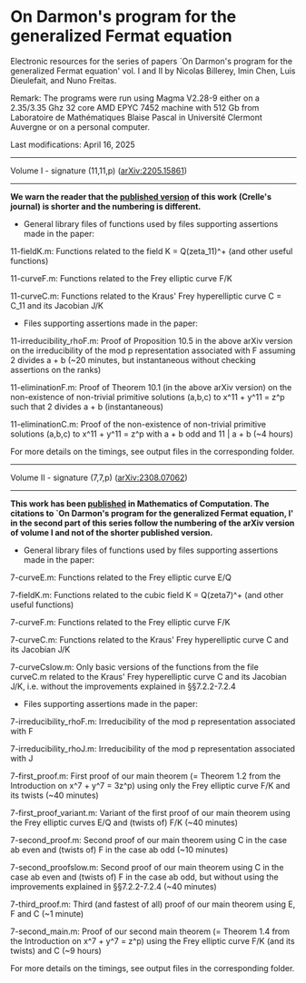 # On Darmon's program for the generalized Fermat equation
Electronic resources for the series of papers `On Darmon's program for the generalized Fermat equation' vol. I and II by Nicolas Billerey, Imin Chen, Luis Dieulefait, and Nuno Freitas.

Remark: The programs were run using Magma V2.28-9 either on a 2.35/3.35 Ghz 32 core AMD EPYC 7452 machine with 512 Gb from Laboratoire de Mathématiques Blaise Pascal in Université Clermont Auvergne or on a personal computer.

Last modifications: April 16, 2025

********************************
Volume I - signature (11,11,p) (<a href="https://arxiv.org/abs/2205.15861">arXiv:2205.15861</a>)
********************************

**We warn the reader that the <a href="https://doi.org/10.1515/crelle-2025-0014">published version</a> of this work (Crelle's journal) is shorter and the numbering is different.**

* General library files of functions used by files supporting assertions made in the paper:

11-fieldK.m: Functions related to the field K = Q(zeta_11)^+ (and other useful functions)

11-curveF.m: Functions related to the Frey elliptic curve F/K

11-curveC.m: Functions related to the Kraus' Frey hyperelliptic curve C = C_11 and its Jacobian J/K


* Files supporting assertions made in the paper:

11-irreducibility_rhoF.m: Proof of Proposition 10.5 in the above arXiv version on the irreducibility of the mod p representation associated with F assuming 2 divides a + b (~20 minutes, but instantaneous without checking assertions on the ranks)

11-eliminationF.m: Proof of Theorem 10.1 (in the above arXiv version) on the non-existence of non-trivial primitive solutions (a,b,c) to x^11 + y^11 = z^p such that 2 divides a + b (instantaneous)

11-eliminationC.m: Proof of the non-existence of non-trivial primitive solutions (a,b,c) to x^11 + y^11 = z^p with a + b odd and 11 | a + b (~4 hours)

For more details on the timings, see output files in the corresponding folder.


********************************
Volume II - signature (7,7,p) (<a href="https://arxiv.org/abs/2308.07062">arXiv:2308.07062</a>)
********************************

**This work has been <a href="https://doi.org/10.1090/mcom/4012">published</a> in Mathematics of Computation. The citations to `On Darmon's program for the generalized Fermat equation, I' in the second part of this series follow the numbering of the arXiv version of volume I and not of the shorter published version.**

* General library files of functions used by files supporting assertions made in the paper:

7-curveE.m: Functions related to the Frey elliptic curve E/Q

7-fieldK.m: Functions related to the cubic field K = Q(zeta7)^+ (and other useful functions)

7-curveF.m: Functions related to the Frey elliptic curve F/K

7-curveC.m: Functions related to the Kraus' Frey hyperelliptic curve C and its Jacobian J/K

7-curveCslow.m: Only basic versions of the functions from the file curveC.m related to the Kraus' Frey hyperelliptic curve C and its Jacobian J/K, i.e. without the improvements explained in §§7.2.2-7.2.4


* Files supporting assertions made in the paper:

7-irreducibility_rhoF.m: Irreducibility of the mod p representation associated with F

7-irreducibility_rhoJ.m: Irreducibility of the mod p representation associated with J

7-first_proof.m: First proof of our main theorem (= Theorem 1.2 from the Introduction on x^7 + y^7 = 3z^p) using only the Frey elliptic curve F/K and its twists (~40 minutes)

7-first_proof_variant.m: Variant of the first proof of our main theorem using the Frey elliptic curves E/Q and (twists of) F/K (~40 minutes)

7-second_proof.m: Second proof of our main theorem using C in the case ab even and (twists of) F in the case ab odd (~10 minutes)

7-second_proofslow.m: Second proof of our main theorem using C in the case ab even and (twists of) F in the case ab odd, but without using the improvements explained in §§7.2.2-7.2.4 (~40 minutes)

7-third_proof.m: Third (and fastest of all) proof of our main theorem using E, F and C (~1 minute)

7-second_main.m: Proof of our second main theorem (= Theorem 1.4 from the Introduction on x^7 + y^7 = z^p) using the Frey elliptic curve F/K (and its twists) and C (~9 hours)

For more details on the timings, see output files in the corresponding folder.

